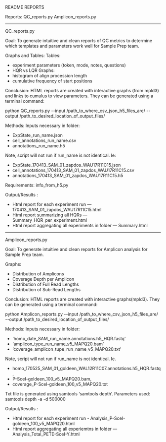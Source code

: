 README REPORTS 

Reports:
QC_reports.py
Amplicon_reports.py
________________________________

QC_reports.py  


Goal:
To generate intuitive and clean reports of QC metrics to determine which templates and parameters work well for Sample Prep team.  


Graphs and Tables:
Tables: 
- experiment parameters (token, mode, notes, questions)
- HQR vs LQR 
Graphs: 
- histogram of align procession length
- cumulative frequency of start positions 
	

Conclusion:
HTML reports are created with interactive graphs (from mpld3) and links to cumulus to view parameters. They can be generated using a terminal command: 

python QC_reports.py --input /path_to_where_csv_json_h5_files_are/ --output /path_to_desired_location_of_output_files/


Methods: 
Inputs necessary in folder: 
 - ExpState_run_name.json
 - cell_annotations_run_name.csv
  - annotations_run_name.h5



Note, script will not run if run_name is not identical. Ie:
 - ExpState_170413_SAM_01_zapdos_WAU17R11C15.json
 - cell_annotations_170413_SAM_01_zapdos_WAU17R11C15.csv
 - annotations_170413_SAM_01_zapdos_WAU17R11C15.h5 


Requirements: info_from_h5.py 



 Output/Results : 
- Html report for each experiment run   —  170413_SAM_01_zapdos_WAU17R11C15.html
- Html report summarizing all HQRs      — Summary_HQR_per_experiment.html 
- Html report aggregating all experiments in folder  — Summary.html 




_________________________________ 

Amplicon_reports.py


Goal:
To generate intuitive and clean reports for Amplicon analysis for Sample Prep team.  

Graphs: 
- Distribution of Amplicons 
- Coverage Depth per Amplicon 
- Distribution of Full Read Lengths
- Distribution of Sub-Read Lengths 

Conclusion:
HTML reports are created with interactive graphs(mpld3). They can be generated using a terminal command:  

python Amplicon_reports.py --input /path_to_where_csv_json_h5_files_are/ --output /path_to_desired_location_of_output_files/


Methods: 
Inputs necessary in folder: 
- ‘homo_date_SAM_run_name.annotations.h5_HQR.fastq’
- ‘amplicon_type_run_name_v5_MAPQ20.bam’
- ‘coverage_amplicon_tupe_run_name_v5_MAPQ20.txt’

Note, script will not run if run_name is not identical. Ie. 
- homo_170525_SAM_01_goldeen_WAL12R11C07.annotations.h5_HQR.fastq, 
- P-SceI-goldeen_100_v5_MAPQ20.bam, 
- coverage_P-SceI-goldeen_100_v5_MAPQ20.txt

Txt file is generated using samtools ‘samtools depth’. Parameters used: samtools depth -a -d 500000 


 Output/Results : 
- Html report for each experiment run - Analysis_P-SceI-goldeen_100_v5_MAPQ20.html 
- Html report aggregating all experiemtns in folder  — Analysis_Total_PETE-SceI-Y.html








